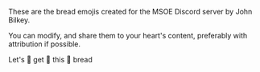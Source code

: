 These are the bread emojis created for the MSOE Discord server by John Bilkey.

You can modify, and share them to your heart's content, preferably with attribution if possible.

Let's 👏 get 👏 this 👏 bread
